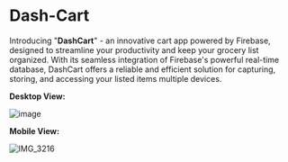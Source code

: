 # Dash-Cart
Introducing "**DashCart**" - an innovative cart app powered by Firebase, designed to streamline your productivity and keep your grocery list organized. With its seamless integration of Firebase's powerful real-time database, DashCart offers a reliable and efficient solution for capturing, storing, and accessing your listed items multiple devices.

**Desktop View:**

![image](https://github.com/Dashcloud-ML/Dash-Cart/assets/78202547/62873fd1-135c-4642-b004-a1ceb9e7154c)

**Mobile View:**

![IMG_3216](https://github.com/Dashcloud-ML/Dash-Cart/assets/78202547/5a874f7f-26d9-4ca8-9715-07d18c54a049)

